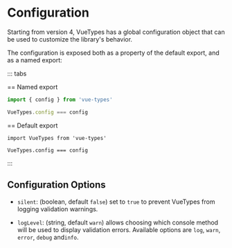 ---
---

# Configuration

Starting from version 4, VueTypes has a global configuration object that can be used to customize the library's behavior.

The configuration is exposed both as a property of the default export, and as a named export:

::: tabs

== Named export

```js
import { config } from 'vue-types'

VueTypes.config === config
```

== Default export

```js{sss.js}
import VueTypes from 'vue-types'

VueTypes.config === config
```

:::

## Configuration Options

- `silent`: (boolean, default `false`) set to `true` to prevent VueTypes from logging validation warnings.

- `logLevel`: (string, default `warn`) allows choosing which console method will be used to display validation errors. Available options are `log`, `warn`, `error`, `debug` and`info`.
